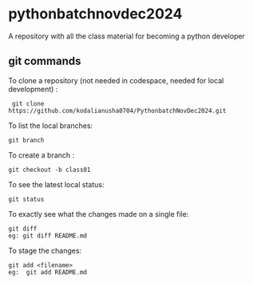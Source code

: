 # pythonbatchnovdec2024
A repository with all the class material for becoming a python developer

## git commands

 To clone a repository (not needed in codespace, needed for local development) :

     git clone https://github.com/kodalianusha0704/PythonbatchNovDec2024.git

To list the local branches:

    git branch

To create a branch :

    git checkout -b class01

To see the latest local status:
    
    git status

To exactly see what the changes made on a single file:
   
    git diff
    eg: git diff README.md

To stage the changes:
    
    git add <filename>
    eg:  git add README.md